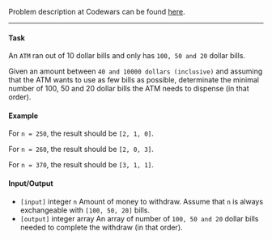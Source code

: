 Problem description at Codewars can be found
[here](https://www.codewars.com/kata/58afce23b0e8046a960000eb/train/python).

-------------

#### Task
An `ATM` ran out of 10 dollar bills and only has `100, 50 and 20` dollar bills.
<br>

Given an amount between `40 and 10000 dollars (inclusive)` and assuming that the ATM wants to use as
few bills as possible, determinate the minimal number of 100, 50 and 20 dollar bills the ATM needs
to dispense (in that order).
<br>

#### Example
For `n = 250`, the result should be `[2, 1, 0]`.
<br>

For `n = 260`, the result should be `[2, 0, 3]`.
<br>

For `n = 370`, the result should be `[3, 1, 1]`.
<br>

#### Input/Output
* `[input]` integer `n` Amount of money to withdraw. Assume that `n` is always exchangeable with
  `[100, 50, 20]` bills.
* `[output]` integer array An array of number of `100, 50 and 20` dollar bills needed to complete
  the withdraw (in that order).
